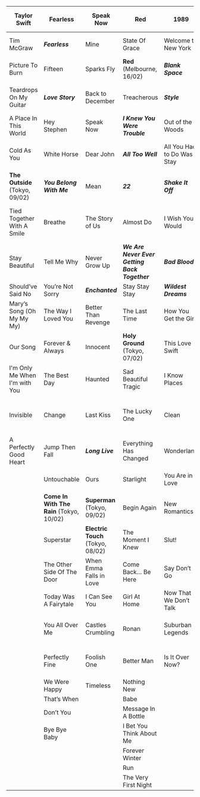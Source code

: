 | Taylor Swift | Fearless | Speak Now | Red | 1989 | Reputation | Lover | Folklore | Evermore | Midnights | Non-Album Songs |
|--|--|--|--|--|--|--|--|--|--|--|
| Tim McGraw | ***Fearless*** | Mine | State Of Grace | Welcome to New York | ***…Ready For It?*** | I Forgot That You Existed | ***The 1*** | ***Willow*** | ***Lavender Haze*** | Beautiful Eyes |
| Picture To Burn | Fifteen | Sparks Fly | **Red** (Melbourne, 16/02) | ***Blank Space*** | End Game | ***Cruel Summer*** | ***Cardigan*** | ***Champagne Problems*** | Maroon | I Heart ? |
| Teardrops On My Guitar | ***Love Story*** | Back to December | Treacherous | ***Style*** | I Did Something Bad | ***Lover*** | ***The Last Great American Dynasty*** | Gold Rush | ***Anti-Hero*** | Crazier |
| A Place In This World | Hey Stephen | Speak Now | ***I Knew You Were Trouble*** | Out of the Woods | ***Don’t Blame Me*** | ***The Man*** | Exile | ***Tis The Damn Season*** | Snow on the Beach | Two Is Better Than One |
| Cold As You | White Horse | Dear John | ***All Too Well*** | All You Had to Do Was Stay | ***Delicate*** | ***The Archer*** | ***My Tears Ricochet*** | ***Tolerate It*** | **You’re on Your Own, Kid** (Tokyo, 10/02) | Both of Us |
| **The Outside** (Tokyo, 09/02) | ***You Belong With Me*** | Mean | ***22*** | ***Shake It Off*** | ***Look What You Made Me Do*** | I Think He Knows | Mirrorball | No Body, No Crime | ***Midnight Rain*** | Highway Don't Care |
| Tied Together With A Smile | Breathe | The Story of Us | Almost Do | I Wish You Would | So It Goes… | ***Miss Americana & The Heartbreak Prince*** | Seven | Happiness | Question…? | I Don't Wanna Live Forever |
| Stay Beautiful | Tell Me Why | Never Grow Up | ***We Are Never Ever Getting Back Together*** | ***Bad Blood*** | Gorgeous | Paper Rings | ***August*** | Dorothea | ***Vigilante Shit*** | Big Star |
| Should’ve Said No | You’re Not Sorry | ***Enchanted*** | Stay Stay Stay | ***Wildest Dreams*** | Getaway Car | Cornelia Street | This Is Me Trying | Coney Island | ***Bejeweled*** | Beautiful Ghosts |
| Mary’s Song (Oh My My My) | The Way I Loved You | Better Than Revenge | The Last Time | How You Get the Girl | King Of My Heart | Death By A Thousand Cuts | ***Illicit Affairs*** | Ivy | Labyrinth | Christmas Tree Farm |
| Our Song | Forever & Always | Innocent | **Holy Ground** (Tokyo, 07/02) | This Love Swift | Dancing With Our Hands Tied | London Boy | Invisible String | Cowboy Like Me | ***Karma*** | Only the Young |
| I'm Only Me When I'm with You | The Best Day | Haunted | Sad Beautiful Tragic | I Know Places | Dress | Soon You’ll Get Better | Mad Woman | Long Story Short | Sweet Nothing | Renegade |
| Invisible | Change | Last Kiss | The Lucky One | Clean | This Is Why We Can’t Have Nice Things | False God | Epiphany | ***Marjorie*** | ***Mastermind*** | Birch |
| A Perfectly Good Heart | Jump Then Fall | ***Long Live*** | Everything Has Changed | Wonderland | Call It What You Want | ***You Need To Calm Down*** | ***Betty*** | Closure | The Great War | The Joker and the Queen |
| | Untouchable | Ours | Starlight | You Are in Love | New Year’s Day | Afterglow | Peace | Evermore | Bigger Than the Whole Sky | Carolina |
| | **Come In With The Rain** (Tokyo, 10/02) | **Superman** (Tokyo, 09/02) | Begin Again | New Romantics | | Me! | Hoax | Right Where You Left Me | Paris | **Eyes Open** (Tokyo, 08/02) |
| | Superstar | **Electric Touch** (Tokyo, 08/02) | The Moment I Knew | Slut! | | It’s Nice To Have A Friend | The Lakes | It’s Time To Go | High Infidelity | Safe and Sound |
| | The Other Side Of The Door | When Emma Falls in Love | Come Back… Be Here | Say Don’t Go | | Daylight | | | Glitch | The Alcott |
| | Today Was A Fairytale | I Can See You | Girl At Home | Now That We Don’t Talk | | | | | Would’ve, Could’ve, Should’ve | |
| | You All Over Me | Castles Crumbling | Ronan | Suburban Legends | | | | | **Dear Reader** (Tokyo, 07/02) | |
| | Perfectly Fine | Foolish One | Better Man | Is It Over Now? | | | | | **You're Losing Me** (Melbourne, 16/02) | |
| | We Were Happy | Timeless | Nothing New | | | | | | | |
| | That’s When | | Babe | | | | | | | |
| | Don’t You | | Message In A Bottle | | | | | | | |
| | Bye Bye Baby | | I Bet You Think About Me | | | | | | | |
| | | | Forever Winter | | | | | | | |
| | | | Run | | | | | | | |
| | | | The Very First Night | | | | | | | |
